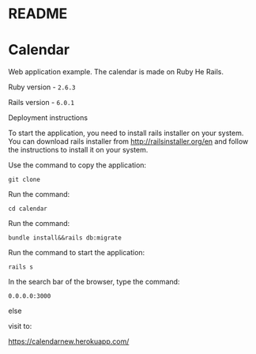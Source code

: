 # README

# Calendar

Web application example. The calendar is made on Ruby He Rails.

Ruby version - `2.6.3`

Rails version - `6.0.1`

Deployment instructions

To start the application, you need to install rails installer on your system. You can download rails installer from http://railsinstaller.org/en and follow the instructions to install it on your system.

Use the command to copy the application:

```git clone```

Run the command:

```cd calendar```

Run the command: 

```bundle install&&rails db:migrate```

Run the command to start the application:

```rails s```

In the search bar of the browser, type the command:

```0.0.0.0:3000```

else 

visit to:

https://calendarnew.herokuapp.com/
